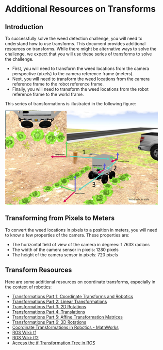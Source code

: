 # Additional Resources on Transforms

## Introduction

To successfully solve the weed detection challenge, you will need to understand how to use transforms. This document provides additional resources on transforms. While there might be alternative ways to solve the challenge, we expect that you will use these series of transforms to solve the challenge.

- First, you will need to transform the weed locations from the camera perspective (pixels) to the camera reference frame (meters).
- Next, you will need to transform the weed locations from the camera reference frame to the robot reference frame.
- Finally, you will need to transform the weed locations from the robot reference frame to the world frame.

This series of transformations is illustrated in the following figure:

![Transforms](assets/transforms.png)

## Transforming from Pixels to Meters

To convert the weed locations in pixels to a position in meters, you will need to know a few properties of the camera. These properties are:

- The horizontal field of view of the camera in degrees: 1.7633 radians
- The width of the camera sensor in pixels: 1280 pixels
- The height of the camera sensor in pixels: 720 pixels

## Transform Resources

Here are some additional resources on coordinate transforms, especially in the context of robotics:

- [Transformations Part 1: Coordinate Transforms and Robotics](https://articulatedrobotics.xyz/transformations-1-coordinate_transforms/)
- [Transformations Part 2: Linear Transformations](https://articulatedrobotics.xyz/transformations-2-linear_transforms/)
- [Transformations Part 3: 2D Rotations](https://articulatedrobotics.xyz/transformations-3-rotation_matrices_2d/)
- [Transformations Part 4: Translations](https://articulatedrobotics.xyz/4-translations/)
- [Transformations Part 5: Affine Transformation Matrices](https://articulatedrobotics.xyz/5-transformation_matrices/)
- [Transformations Part 6: 3D Rotations](https://articulatedrobotics.xyz/6-rotations_3d/)
- [Coordinate Transformations in Robotics - MathWorks](https://www.mathworks.com/help/robotics/ug/coordinate-transformations-in-robotics.html)
- [ROS Wiki: tf](https://wiki.ros.org/tf)
- [ROS Wiki: tf2](https://wiki.ros.org/tf2)
- [Access the tf Transformation Tree in ROS](https://www.mathworks.com/help/ros/ug/access-the-tf-transformation-tree-in-ros.html)
